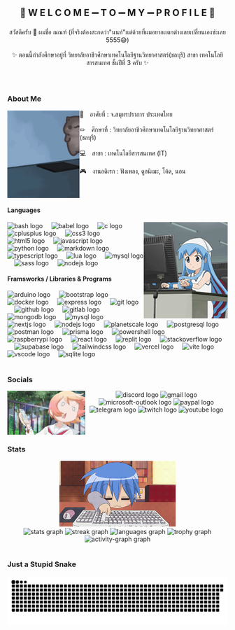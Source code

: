 <h2 align="center">👻 W E L C O M E ➖ T O ➖ M Y ➖ P R O F I L E 👻</h2>

###

<p align="center">สวัสดีครับ 👋 ผมชื่อ ณณฑ์ (ที่จริงต้องสะกดว่า"นนท์"เเต่ด้วยที่ผมอยากเเตกต่างเลยเปลี่ยนเองซ่ะเลย 5555😅)<br><br>✨ ตอนนี้กำลังศึกษาอยู่ที่ วิทยาลัยอาชีวศึกษาเทคโนโลยีฐานวิทยาศาสตร์(ชลบุรี) สาขา เทคโนโลยีสารสนเทศ ชั้นปีที่ 3 ครับ ✨</p>

###

<br clear="both">

<h3 align="left">About Me</h3>


<img align="left" height="200" src="./assets//csharp-cat-programmer.gif"  />

<p align="left">🏡 อาศัยที่ : จ.สมุทรปราการ ประเทศไทย<br><br>✏ ศึกษาที่ : วิทยาลัยอาชีวศึกษาเทคโนโลยีฐานวิทยาศาสตร์ (ชลบุรี)<br><br>💻 สาขา : เทคโนโลยีสารสนเทศ (IT)<br><br>🎮 งานอดิเรก : ฟังเพลง, ดูอนิเมะ, โค้ด, นอน</p>

###

<br clear="both">

<h4 align="left">Languages</h4>

<img align="right" height="220" src="./assets/type-computer-squid-girl-ezgif.com-crop.gif"  />
<div align="left">
  <img src="https://skillicons.dev/icons?i=bash" height="40" alt="bash logo"  />
  <img width="12" />
  <img src="https://skillicons.dev/icons?i=babel" height="40" alt="babel logo"  />
  <img width="12" />
  <img src="https://skillicons.dev/icons?i=c" height="40" alt="c logo"  />
  <img width="12" />
  <img src="https://skillicons.dev/icons?i=cpp" height="40" alt="cplusplus logo"  />
  <img width="12" />
  <img src="https://skillicons.dev/icons?i=css" height="40" alt="css3 logo"  />
  <img width="12" />
  <img src="https://skillicons.dev/icons?i=html" height="40" alt="html5 logo"  />
  <img width="12" />
  <img src="https://skillicons.dev/icons?i=js" height="40" alt="javascript logo"  />
  <img width="12" />
  <img src="https://skillicons.dev/icons?i=py" height="40" alt="python logo"  />
  <img width="12" />
  <img src="https://skillicons.dev/icons?i=md" height="40" alt="markdown logo"  />
  <img width="12" />
  <img src="https://skillicons.dev/icons?i=ts" height="40" alt="typescript logo"  />
  <img width="12" />
  <img src="https://skillicons.dev/icons?i=lua" height="40" alt="lua logo"  />
  <img width="12" />
  <img src="https://skillicons.dev/icons?i=mysql" height="40" alt="mysql logo"  />
  <img width="12" />
  <img src="https://skillicons.dev/icons?i=sass" height="40" alt="sass logo"  />
  <img width="12" />
  <img src="https://skillicons.dev/icons?i=nodejs" height="40" alt="nodejs logo"  />
</div>
<h4 align="left">Framsworks / Libraries & Programs</h4>
<div align="left">
  <img src="https://skillicons.dev/icons?i=arduino" height="40" alt="arduino logo"  />
  <img width="12" />
  <img src="https://skillicons.dev/icons?i=bootstrap" height="40" alt="bootstrap logo"  />
  <img width="12" />
  <img src="https://skillicons.dev/icons?i=docker" height="40" alt="docker logo"  />
  <img width="12" />
  <img src="https://skillicons.dev/icons?i=express" height="40" alt="express logo"  />
  <img width="12" />
  <img src="https://skillicons.dev/icons?i=git" height="40" alt="git logo"  />
  <img width="12" />
  <img src="https://skillicons.dev/icons?i=github" height="40" alt="github logo"  />
  <img width="12" />
  <img src="https://skillicons.dev/icons?i=gitlab" height="40" alt="gitlab logo"  />
  <img width="12" />
  <img src="https://skillicons.dev/icons?i=mongodb" height="40" alt="mongodb logo"  />
  <img width="12" />
  <img src="https://skillicons.dev/icons?i=mysql" height="40" alt="mysql logo"  />
  <img width="12" />
  <img src="https://skillicons.dev/icons?i=nextjs" height="40" alt="nextjs logo"  />
  <img width="12" />
  <img src="https://skillicons.dev/icons?i=nodejs" height="40" alt="nodejs logo"  />
  <img width="12" />
  <img src="https://skillicons.dev/icons?i=planetscale" height="40" alt="planetscale logo"  />
  <img width="12" />
  <img src="https://skillicons.dev/icons?i=postgres" height="40" alt="postgresql logo"  />
  <img width="12" />
  <img src="https://skillicons.dev/icons?i=postman" height="40" alt="postman logo"  />
  <img width="12" />
  <img src="https://skillicons.dev/icons?i=prisma" height="40" alt="prisma logo"  />
  <img width="12" />
  <img src="https://skillicons.dev/icons?i=powershell" height="40" alt="powershell logo"  />
  <img width="12" />
  <img src="https://skillicons.dev/icons?i=raspberrypi" height="40" alt="raspberrypi logo"  />
  <img width="12" />
  <img src="https://skillicons.dev/icons?i=react" height="40" alt="react logo"  />
  <img width="12" />
  <img src="https://skillicons.dev/icons?i=replit" height="40" alt="replit logo"  />
  <img width="12" />
  <img src="https://skillicons.dev/icons?i=stackoverflow" height="40" alt="stackoverflow logo"  />
  <img width="12" />
  <img src="https://skillicons.dev/icons?i=supabase" height="40" alt="supabase logo"  />
  <img width="12" />
  <img src="https://skillicons.dev/icons?i=tailwind" height="40" alt="tailwindcss logo"  />
  <img width="12" />
  <img src="https://skillicons.dev/icons?i=vercel" height="40" alt="vercel logo"  />
  <img width="12" />
  <img src="https://skillicons.dev/icons?i=vite" height="40" alt="vite logo"  />
  <img width="12" />
  <img src="https://skillicons.dev/icons?i=vscode" height="40" alt="vscode logo"  />
  <img width="12" />
  <img src="https://skillicons.dev/icons?i=sqlite" height="40" alt="sqlite logo"  />
</div>

<br clear="both">

<h3 align="left">Socials</h3>
<img align="left" height="100" src="./assets/f7be69c32050a27aaabce3443631e21c.gif"  /> 
<div align="center">
  <img src="https://img.shields.io/static/v1?message=Discord&logo=discord&label=&color=7289DA&logoColor=white&labelColor=&style=for-the-badge" height="35" alt="discord logo"  />
  <img src="https://img.shields.io/static/v1?message=Gmail&logo=gmail&label=&color=D14836&logoColor=white&labelColor=&style=for-the-badge" height="35" alt="gmail logo"  />
  <img src="https://img.shields.io/static/v1?message=Outlook&logo=microsoft-outlook&label=&color=0078D4&logoColor=white&labelColor=&style=for-the-badge" height="35" alt="microsoft-outlook logo"  />
  <img src="https://img.shields.io/static/v1?message=PayPal&logo=paypal&label=&color=00457C&logoColor=white&labelColor=&style=for-the-badge" height="35" alt="paypal logo"  />
  <img src="https://img.shields.io/static/v1?message=Telegram&logo=telegram&label=&color=2CA5E0&logoColor=white&labelColor=&style=for-the-badge" height="35" alt="telegram logo"  />
  <img src="https://img.shields.io/static/v1?message=Twitch&logo=twitch&label=&color=9146FF&logoColor=white&labelColor=&style=for-the-badge" height="35" alt="twitch logo"  />
  <img src="https://img.shields.io/static/v1?message=Youtube&logo=youtube&label=&color=FF0000&logoColor=white&labelColor=&style=for-the-badge" height="35" alt="youtube logo"  />
</div>

<br clear="both">

<h3 align="left">Stats</h3>
<div align="center">
  <img height="150" src="./assets/5LYzTBVoS196gvYvw3zjwI6dbw19qysxdOlqR6dNT_w.gif"  /> 
</div>
<div align="center">
  <img src="https://github-readme-stats.vercel.app/api?username=ImJustNon&hide_title=false&hide_rank=false&show_icons=true&include_all_commits=true&count_private=true&disable_animations=false&theme=react&locale=en&hide_border=true" height="150" alt="stats graph"  />
  <img src="https://streak-stats.demolab.com?user=ImJustNon&locale=en&mode=daily&theme=react&hide_border=true&border_radius=5&date_format=M%20j%5B,%20Y%5D" height="150" alt="streak graph"  />
  <img src="https://github-readme-stats.vercel.app/api/top-langs?username=ImJustNon&locale=en&hide_title=false&layout=compact&card_width=320&langs_count=5&theme=react&hide_border=true" height="150" alt="languages graph"  />
  <img src="https://github-profile-trophy.vercel.app?username=ImJustNon&theme=nord&no-frame=true&no-bg=true&column=5" height="150" alt="trophy graph"  />
  <img src="https://github-readme-activity-graph.vercel.app/graph?username=ImJustNon&theme=nord&hide_border=true&hide_title=false&area=true" height="150" alt="activity-graph graph"  />
</div>


<br clear="both">
<h3 align="left">Just a Stupid Snake</h3>
<img src="https://raw.githubusercontent.com/ImJustNon/ImJustNon/output/snake.svg" alt="Snake animation" />
